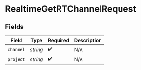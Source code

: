 # RealtimeGetRTChannelRequest


## Fields

| Field              | Type               | Required           | Description        |
| ------------------ | ------------------ | ------------------ | ------------------ |
| `channel`          | *string*           | :heavy_check_mark: | N/A                |
| `project`          | *string*           | :heavy_check_mark: | N/A                |